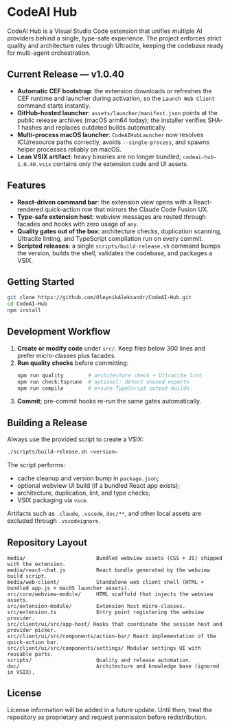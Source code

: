 # CodeAI Hub

CodeAI Hub is a Visual Studio Code extension that unifies multiple AI providers behind a single, type-safe experience. The project enforces strict quality and architecture rules through Ultracite, keeping the codebase ready for multi-agent orchestration.

## Current Release — v1.0.40
- **Automatic CEF bootstrap**: the extension downloads or refreshes the CEF runtime and launcher during activation, so the `Launch Web Client` command starts instantly.
- **GitHub-hosted launcher**: `assets/launcher/manifest.json` points at the public release archives (macOS arm64 today); the installer verifies SHA-1 hashes and replaces outdated builds automatically.
- **Multi-process macOS launcher**: `CodeAIHubLauncher` now resolves ICU/resource paths correctly, avoids `--single-process`, and spawns helper processes reliably on macOS.
- **Lean VSIX artifact**: heavy binaries are no longer bundled; `codeai-hub-1.0.40.vsix` contains only the extension code and UI assets.

## Features
- **React-driven command bar**: the extension view opens with a React-rendered quick-action row that mirrors the Claude Code Fusion UX.
- **Type-safe extension host**: webview messages are routed through facades and hooks with zero usage of `any`.
- **Quality gates out of the box**: architecture checks, duplication scanning, Ultracite linting, and TypeScript compilation run on every commit.
- **Scripted releases**: a single `scripts/build-release.sh` command bumps the version, builds the shell, validates the codebase, and packages a VSIX.

## Getting Started
```bash
git clone https://github.com/OleynikAleksandr/CodeAI-Hub.git
cd CodeAI-Hub
npm install
```

## Development Workflow
1. **Create or modify code** under `src/`. Keep files below 300 lines and prefer micro-classes plus facades.
2. **Run quality checks** before committing:
   ```bash
   npm run quality        # architecture check + Ultracite lint
   npm run check:tsprune  # optional: detect unused exports
   npm run compile        # ensure TypeScript output builds
   ```
3. **Commit**; pre-commit hooks re-run the same gates automatically.

## Building a Release
Always use the provided script to create a VSIX:
```bash
./scripts/build-release.sh <version>
```
The script performs:
- cache cleanup and version bump in `package.json`;
- optional webview UI build (if a bundled React app exists);
- architecture, duplication, lint, and type checks;
- VSIX packaging via `vsce`.

Artifacts such as `.claude`, `.vscode`, `doc/**`, and other local assets are excluded through `.vscodeignore`.

## Repository Layout
```
media/                       Bundled webview assets (CSS + JS) shipped with the extension.
media/react-chat.js          React bundle generated by the webview build script.
media/web-client/            Standalone web client shell (HTML + bundled app.js + macOS launcher assets).
src/core/webview-module/     HTML scaffold that injects the webview assets.
src/extension-module/        Extension host micro-classes.
src/extension.ts             Entry point registering the webview provider.
src/client/ui/src/app-host/ Hooks that coordinate the session host and provider picker.
src/client/ui/src/components/action-bar/ React implementation of the quick-action bar.
src/client/ui/src/components/settings/ Modular settings UI with reusable parts.
scripts/                     Quality and release automation.
doc/                         Architecture and knowledge base (ignored in VSIX).
```

## License
License information will be added in a future update. Until then, treat the repository as proprietary and request permission before redistribution.
